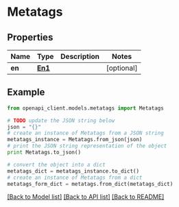 # Metatags


## Properties

Name | Type | Description | Notes
------------ | ------------- | ------------- | -------------
**en** | [**En1**](En1.md) |  | [optional] 

## Example

```python
from openapi_client.models.metatags import Metatags

# TODO update the JSON string below
json = "{}"
# create an instance of Metatags from a JSON string
metatags_instance = Metatags.from_json(json)
# print the JSON string representation of the object
print Metatags.to_json()

# convert the object into a dict
metatags_dict = metatags_instance.to_dict()
# create an instance of Metatags from a dict
metatags_form_dict = metatags.from_dict(metatags_dict)
```
[[Back to Model list]](../README.md#documentation-for-models) [[Back to API list]](../README.md#documentation-for-api-endpoints) [[Back to README]](../README.md)



